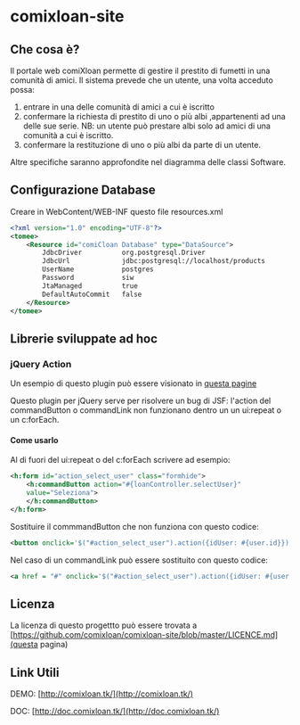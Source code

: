 # comixloan-site

## Che cosa è?
Il portale web comiXloan permette di gestire il prestito di fumetti in una comunità di amici.
Il sistema prevede che un utente, una volta acceduto possa:

1. entrare in una delle comunità di amici a cui è iscritto
2. confermare la richiesta di prestito di uno o più albi ,appartenenti ad una delle sue serie. NB: un utente può prestare albi solo ad amici di una comunità a cui è iscritto.
3. confermare la restituzione di uno o più albi da parte di un utente.

Altre specifiche saranno approfondite nel diagramma delle classi Software.

## Configurazione Database

Creare in WebContent/WEB-INF questo file resources.xml

```xml
<?xml version="1.0" encoding="UTF-8"?>
<tomee>
    <Resource id="comiCloan Database" type="DataSource">
        JdbcDriver  	 	org.postgresql.Driver
        JdbcUrl  			jdbc:postgresql://localhost/products
        UserName     		postgres
        Password     		siw
        JtaManaged      	true
        DefaultAutoCommit   false
    </Resource>
</tomee>

```

## Librerie sviluppate ad hoc

### jQuery Action

Un esempio di questo plugin può essere visionato in [questa pagine](https://github.com/comixloan/comixloan-site/blob/master/WebContent/loan/add.xhtml)

Questo plugin per jQuery serve per risolvere un bug di JSF: l'action del commandButton o commandLink non funzionano dentro un un ui:repeat o un c:forEach.

#### Come usarlo

Al di fuori del ui:repeat o del c:forEach scrivere ad esempio:

```xml
<h:form id="action_select_user" class="formhide">
    <h:commandButton action="#{loanController.selectUser}"
    value="Seleziona">
    </h:commandButton>
</h:form>
```

Sostituire il commmandButton che non funziona con questo codice:

```xml
<button onclick='$("#action_select_user").action({idUser: #{user.id}});'>Seleziona</button>
```

Nel caso di un commandLink può essere sostituito con questo codice:

```xml
<a href = "#" onclick='$("#action_select_user").action({idUser: #{user.id}});'>Seleziona</a>
```

## Licenza

La licenza di questo progettto può essere trovata a [https://github.com/comixloan/comixloan-site/blob/master/LICENCE.md](questa pagina)

## Link Utili

DEMO: [http://comixloan.tk/](http://comixloan.tk/)

DOC: [http://doc.comixloan.tk/](http://doc.comixloan.tk/)
